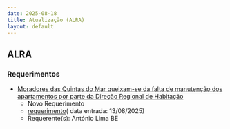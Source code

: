 ```yaml
---
date: 2025-08-18
title: Atualização (ALRA)
layout: default
---
```

## ALRA

### Requerimentos

* [Moradores das Quintas do Mar queixam-se da falta de manutenção dos apartamentos por parte da Direção Regional de Habitação](http://base.alra.pt:82/4DACTION/w_pesquisa_registo/4/8913)
  * Novo Requerimento
  * [requerimento](http://base.alra.pt:82/Doc_Req/XIIIreque395.pdf)( data entrada: 13/08/2025)
  * Requerente(s): António Lima BE
